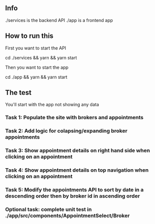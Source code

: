 ## Info

./services is the backend API
./app is a frontend app

## How to run this

First you want to start the API

cd ./services && yarn && yarn start

Then you want to start the app

cd ./app && yarn && yarn start


## The test

You'll start with the app not showing any data 

### Task 1: Populate the site with brokers and appointments

### Task 2: Add logic for colapsing/expanding broker appointments

### Task 3: Show appointment details on right hand side when clicking on an appointment

### Task 4: Show appointment details on top navigation when clicking on an appointment

### Task 5: Modify the appointments API to sort by date in a descending order then by broker id in ascending order

### Optional task: complete unit test in ./app/src/components/AppointmentSelect/Broker
